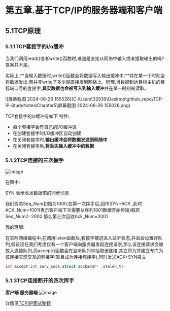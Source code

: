 # 

# 第五章.基于TCP/IP的服务器端和客户端

## 5.1TCP原理

###     5.1.1TCP套接字的i/o缓冲

当我们调用read()或者write()函数时,难道是直接从网络中输入或者提取输出的吗?答案并不是。

实际上,**当输入数据时,write()函数会将数据写入输出缓冲中,**并在某一个时刻会将数据发出,而并非write了多少就直接发到网络上。同理,当数据到达目标主机的目标端口号的套接字,**其实数据也会被写入到输入缓冲**并在某一时刻被读取。

![屏幕截图 2024-06-26 155026](C:\Users\32939\Desktop\github_repo\TCP-IP-StudyNotes\Chapter5\屏幕截图 2024-06-26 155026.png)

TCP套接字的io缓冲有如下 特性:

- 每个套接字会有自己的I/O缓冲区
- 在创建套接字时I/O缓冲区自动创建
- 在关闭套接字时,**输出缓冲会将数据发送到网络中**
- 在关闭套接字后,**将丢失输入缓冲中的数据**

###     5.1.2TCP连接的三次握手

![image](https://github.com/gggggwen/TCP-IP-StudyNotes/assets/162149042/215ab94b-3d52-4842-983e-880d1e8be3a9)


在图中: 

SYN 表示收发数据前的同步消息

我们假若Seq_Num初始为1000;在第一次挥手后,回传SYN+ACK ,此时ACK_Num=1001(表示客户端下次需要从序列1001数据开始传输)假若Seq_Num2=2000  那么第三次回收Ack_Num=2001

我的理解:

在实际网络编程中,在调用listen函数后,套接字被迫进入监听状态,并且会设置好队列,假设现在我们考虑仅有一个客户端向服务器发起连接请求,那么该连接请求会被放入连接队列,而accept()函数会在监听队列中抽取该连接,并立即为其建立专门为该连接实现交互的套接字(暂且成为连接套接字),同时发送ACK+SYN报文

```c
int accept(int serv_sock,struct sockaddr* ,stelen_t)
```

###   5.1.3TCP连接断开的四次挥手

   **客户端**                                                                                           **服务器端**
![image](https://github.com/gggggwen/TCP-IP-StudyNotes/assets/162149042/ead9320e-2598-4bee-b838-a0a9c5270132)


详情见[TCP/IP面试秘籍](https://xiaolincoding.com/network/3_tcp/tcp_interview.html#%E7%AC%AC%E4%BA%8C%E6%AC%A1%E6%8C%A5%E6%89%8B%E4%B8%A2%E5%A4%B1%E4%BA%86-%E4%BC%9A%E5%8F%91%E7%94%9F%E4%BB%80%E4%B9%88)
